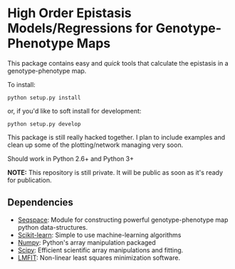 # High Order Epistasis Models/Regressions for Genotype-Phenotype Maps

This package contains easy and *quick* tools that calculate the epistasis in a genotype-phenotype map. 

To install:

```python setup.py install```

or, if you'd like to soft install for development:

```python setup.py develop```

This package is still really hacked together. I plan to include examples and clean up some of the plotting/network managing very soon. 

Should work in Python 2.6+ and Python 3+

**NOTE:** This repository is still private. It will be public as soon as it's ready for publication. 

## Dependencies

* [Seqspace](https://github.com/harmslab/seqspace): Module for constructing powerful genotype-phenotype map python data-structures. 
* [Scikit-learn](http://scikit-learn.org/stable/): Simple to use machine-learning algorithms
* [Numpy](http://www.numpy.org/): Python's array manipulation packaged
* [Scipy](http://www.scipy.org/): Efficient scientific array manipulations and fitting.
* [LMFIT](http://cars9.uchicago.edu/software/python/lmfit/): Non-linear least squares minimization software.

